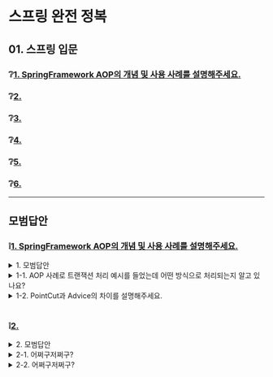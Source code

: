 # 스프링 완전 정복

## 01. 스프링 입문

### ❔[1. SpringFramework AOP의 개념 및 사용 사례를 설명해주세요.](#❕1)

### ❔[2. ](#❕2)

### ❔[3. ](#)

### ❔[4. ](#)

### ❔[5. ](#)

### ❔[6. ](#)

---

## 모범답안

### ❕[1. SpringFramework AOP의 개념 및 사용 사례를 설명해주세요.](#❔1)

<details> <summary>1. 모범답안</summary> <div markdown="1">  

```

AOP(Aspect Oriented Programming)는 관심사의 분리를 구현하기 위한 패러다임이며 OOP(Object Oriented Programming)의 한계를 보완하기 위해 등장한 개념 입니다.
횡단 관심사를 정의하고 모듈화하는데 중점을 두는데, 횡단 관심사란 여러 모듈에서 공통적으로 사용되는 기능을 의미하며, 이를 적절하게 분리하지 않으면 코드의 중복, 낮은 유지보수성 등의 문제를 초래할 수 있습니다.
로깅, 트랜잭션 관리 등의 기능이 이에 해당됩니다.
스프링에서는 AOP를 지원하기 위해 Proxy 패턴을 기반으로 AOP를 구현하며, 이를 통해 횡단 관심사를 모듈화하고 핵심 비즈니스 로직에서 분리합니다.
이를 통해 코드의 가독성과 유지보수성을 향상시킬 수 있지만 성능에서 약간의 손해를 보게 되는데, 이는 Proxy 패턴을 사용하기 때문입니다.

```

##### 해설


</div> </details>


<details> <summary>1-1. AOP 사례로 트랜잭션 처리 예시를 들었는데 어떤 방식으로 처리되는지 알고 있나요?</summary> <div markdown="1">  

```

스프링에서 트랜잭션 관리는 주로 @Transactional 어노테이션을 통해 선언적으로 사용됩니다.
@Transactional 애노테이션이 선언된 메서드는 스프링의 TransactionInterceptor라는 AOP Advice에 의해 감싸져 실행되며, 이 Advice는 메서드의 실행 전후에 트랜잭션을 시작하고 커밋 또는 롤백하는 역할을 수행 합니다.
메서드가 호출되면 TransactionInterceptor는 트랜잭션 시작 전에 먼저 실행됩니다. 이 때 PlatformTransactionManager를 사용하여 트랜잭션을 시작합니다. 그 후, 실제 메서드가 실행되고, 메서드 실행이 끝나면 TransactionInterceptor는 메서드 실행 결과에 따라 트랜잭션을 커밋하거나 롤백합니다.  
예외가 발생하지 않았다면 트랜잭션은 커밋되고, 그렇지 않다면 롤백됩니다. 만약 @Transactional 애노테이션이 클래스 레벨에 선언되었다면, 해당 클래스의 모든 public 메서드는 이와 같은 트랜잭션 관리 로직이 적용됩니다.

```

##### 해설


</div> </details>



<details> <summary>1-2. PointCut과 Advice의 차이를 설명해주세요.</summary> <div markdown="1">  

  ```

Pointcut: Pointcut은 어떤 메소드를 Advice(보조 기능)가 적용될 지 대상을 지정하는 표현식입니다.
이 표현식에 의해 선택된 메소드가 실행될 때, 연결된 Advice가 실행됩니다.
이를 통해 어떤 메소드에 대해 보조 기능을 적용할 것인지 세밀하게 설정할 수 있습니다.

Advice: Advice는 Pointcut에 의해 선택된 메소드에 추가로 실행되는 코드입니다.
AOP에서 보조 기능을 담당하며, 언제 어떻게 실행될지에 따라 여러 종류로 나눠집니다.
그 중에는 메소드 실행 전에 실행되는 Before Advice, 메소드 실행 후에 실행되는 After Advice, 메소드에서 예외 발생 시에 실행되는 After Throwing Advice 등이 있습니다.

  ```

##### 해설


</div> </details>

<br>

### ❕[2. ](#❔2)

<details> <summary>2. 모범답안</summary> <div markdown="1">  

  ```
  어쩌구저쩌구 입니다
  ```

##### 해설

    어쩌구저쩌구 입니다 

</div> </details>


<details> <summary>2-1. 어쩌구저쩌구?</summary> <div markdown="1">  

  ```
  어쩌구저쩌구 입니다
  ```

##### 해설

    어쩌구저쩌구 입니다

</div> </details>



<details> <summary> 2-2. 어쩌구저쩌구?</summary> <div markdown="1">  

  ```
  ~~~
  ```

##### 해설

    어쩌구저쩌구

</div> </details>
